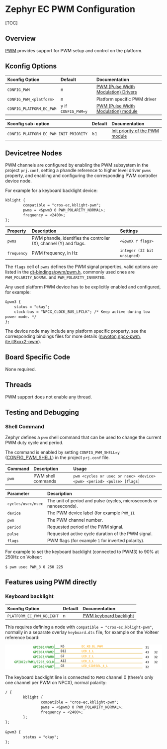 # Zephyr EC PWM Configuration

[TOC]

## Overview

[PWM] provides support for PWM setup and control on the platform.

## Kconfig Options

Kconfig Option | Default | Documentation
:------------- | :------ | :------------
`CONFIG_PWM` | n | [PWM (Pulse Width Modulation) Drivers]
`CONFIG_PWM_<platform>` | n | Platform specific PWM driver
`CONFIG_PLATFORM_EC_PWM` | y if `CONFIG_PWM=y` | [PWM (Pulse Width Modulation) module]

Kconfig sub-option | Default | Documentation
:----------------- | :------ | :------------
`CONFIG_PLATFORM_EC_PWM_INIT_PRIORITY` | 51 | [Init priority of the PWM module]

## Devicetree Nodes

PWM channels are configured by enabling the PWM subsystem in the project
`prj.conf`, setting a phandle reference to higher level driver `pwms` property,
and enabling and configuring the corresponding PWM controller device node.

For example for a keyboard backlight device:

```
kblight {
        compatible = "cros-ec,kblight-pwm";
        pwms = <&pwm3 0 PWM_POLARITY_NORMAL>;
        frequency = <2400>;
};
```

Property | Description | Settings
:------- | :---------- | :-------
`pwms` | PWM phandle, identifies the controller (X), channel (Y) and flags. | `<&pwmX Y flags>`
`frequency` | PWM frequency, in Hz | `integer (32 bit unsigned)`

The `flags` cell of `pwms` defines the PWM signal properties, valid options are
listed in the [dt-bindings/pwm/pwm.h], commonly used ones are
`PWM_POLARITY_NORMAL` and `PWM_POLARITY_INVERTED`.

Any used platform PWM device has to be explicitly enabled and configured, for example:

```
&pwm3 {
	status = "okay";
	clock-bus = "NPCX_CLOCK_BUS_LFCLK"; /* Keep active during low power mode. */
};
```

The device node may include any platform specific property, see the
corresponding bindings files for more details ([nuvoton,npcx-pwm],
[ite,it8xxx2-pwm]).

## Board Specific Code

None required.

## Threads

PWM support does not enable any thread.

## Testing and Debugging

### Shell Command

Zephyr defines a `pwm` shell command that can be used to change the current PWM
duty cycle and period.

The command is enabled by setting `CONFIG_PWM_SHELL=y` ([CONFIG_PWM_SHELL]) in the project `prj.conf` file.

Command | Description | Usage
:------ | :---------- | :----
`pwm` | PWM shell commands | `pwm <cycles or usec or nsec> <device> <pwm> <period> <pulse> [flags]`

Parameter | Description
:-------- | :----------
`cycles/usec/nsec` | The unit of period and pulse (cycles, microseconds or nanoseconds).
`device` | The PWM device label (for example `PWM_1`).
`pwm` | The PWM channel number.
`period` | Requested period of the PWM signal.
`pulse` | Requested active cycle duration of the PWM signal.
`flags` | PWM flags (for example `1` for inverted polarity).

For example to set the keyboard backlight (connected to PWM3) to 90%  at 250Hz on Volteer:

`$ pwm usec PWM_3 0 250 225`

## Features using PWM directly

### Keyboard backlight

Kconfig Option | Default | Documentation
:------------- | :------ | :------------
`PLATFORM_EC_PWM_KBLIGHT` | n | [PWM keyboard backlight]

This requires defining a node with `compatible = "cros-ec,kblight-pwm"`,
normally in a separate overlay `keyboard.dts` file, for example on the Volteer
reference board:

![PWM Example]

The keyboard backlight line is connected to `PWM3` channel 0 (there's only one
channel per PWM on NPCX), normal polarity:

```
/ {
        kblight {
                compatible = "cros-ec,kblight-pwm";
                pwms = <&pwm3 0 PWM_POLARITY_NORMAL>;
                frequency = <2400>;
        };
};

&pwm3 {
        status = "okay";
};
```

[PWM]: ../ec_terms.md#pwm
[PWM (Pulse Width Modulation) Drivers]: https://docs.zephyrproject.org/latest/reference/kconfig/CONFIG_PWM.html
[PWM (Pulse Width Modulation) module]: https://source.chromium.org/chromiumos/chromiumos/codesearch/+/main:src/platform/ec/zephyr/Kconfig?q=%22config%20PLATFORM_EC_PWM%22
[Init priority of the PWM module]: https://source.chromium.org/chromiumos/chromiumos/codesearch/+/main:src/platform/ec/zephyr/Kconfig.init_priority?q=%22config%20PLATFORM_EC_PWM_INIT_PRIORITY%22
[CONFIG_PWM_SHELL]: https://docs.zephyrproject.org/latest/reference/kconfig/CONFIG_PWM_SHELL.html
[PWM display backlight]:https://source.chromium.org/chromiumos/chromiumos/codesearch/+/main:src/platform/ec/zephyr/Kconfig?q=%22config%20PLATFORM_EC_PWM_DISPLIGHT%22
[PWM keyboard backlight]:https://source.chromium.org/chromiumos/chromiumos/codesearch/+/main:src/platform/ec/zephyr/Kconfig?q=%22config%20PLATFORM_EC_PWM_KBLIGHT%22
[dt-bindings/pwm/pwm.h]: https://github.com/zephyrproject-rtos/zephyr/blob/main/include/dt-bindings/pwm/pwm.h
[PWM Example]: pwm_schematic.png
[nuvoton,npcx-pwm]: https://github.com/zephyrproject-rtos/zephyr/blob/main/dts/bindings/pwm/nuvoton%2Cnpcx-pwm.yaml
[ite,it8xxx2-pwm]: https://github.com/zephyrproject-rtos/zephyr/blob/main/dts/bindings/pwm/ite%2Cit8xxx2-pwm.yaml
